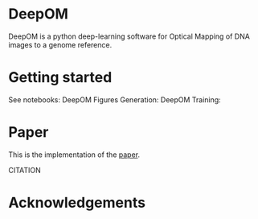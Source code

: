 #   DeepOM

DeepOM is a python deep-learning software for Optical Mapping of DNA images to a genome reference.

#   Getting started

See notebooks:
DeepOM Figures Generation: 
DeepOM Training:

#   Paper

This is the implementation of the [paper]().

CITATION

#   Acknowledgements

